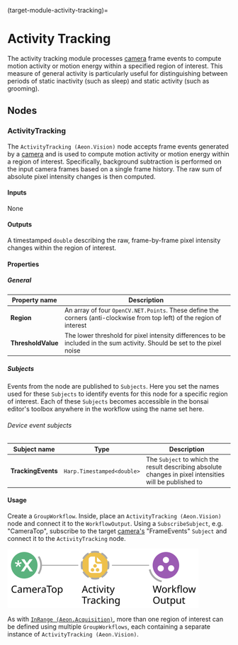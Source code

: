 (target-module-activity-tracking)=
# Activity Tracking
The activity tracking module processes [camera](target-node-spinnakervideosource) frame events to compute motion activity or motion energy within a specified region of interest.
This measure of general activity is particularly useful for distinguishing between periods of static inactivity (such as sleep) and static activity (such as grooming).

## Nodes
### ActivityTracking 
The `ActivityTracking (Aeon.Vision)` node accepts frame events generated by a [camera](target-node-spinnakervideosource) and is used to compute motion activity or motion energy within a region of interest. 
Specifically, background subtraction is performed on the input camera frames based on a single frame history. The raw sum of absolute pixel intensity changes is then computed.

#### Inputs
None

#### Outputs 
<!-- Moved into this section from description, check if correct -->
A timestamped `double` describing the raw, frame-by-frame pixel intensity changes within the region of interest.

#### Properties
##### General
| Property name | Description                                               |
|---------------|-----------------------------------------------------------|
| **Region**         | An array of four `OpenCV.NET.Points`. These define the corners (anti-clockwise from top left) of the region of interest     |
| **ThresholdValue** | The lower threshold for pixel intensity differences to be included in the sum activity. Should be set to the pixel noise |

##### Subjects
Events from the node are published to `Subjects`. 
Here you set the names used for these `Subjects` to identify events for this node for a specific region of interest.
Each of these `Subjects` becomes accessible in the bonsai editor's toolbox anywhere in the workflow using the name set here.

###### Device event subjects
| Subject name      | Type        | Description                   |
|-------------------|-------------|-------------------------------|
| **TrackingEvents**   | `Harp.Timestamped<double>` | The `Subject` to which the result describing absolute changes in pixel intensities will be published to |

#### Usage
Create a `GroupWorkflow`.
Inside, place an `ActivityTracking (Aeon.Vision)` node and connect it to the `WorkflowOutput`. 
Using a `SubscribeSubject`, e.g. "CameraTop", subscribe to the target [camera's](target-module-camera) "FrameEvents" `Subject` and connect it to the `ActivityTracking` node.

![ActivityTracking](../../workflows/activityTracking.svg)

As with [`InRange (Aeon.Acquisition)`](target-node-inrange), more than one region of interest can be defined using multiple `GroupWorkflows`, each containing a separate instance of `ActivityTracking (Aeon.Vision)`.

<!-- To be completed 
## GUI
Description of any user interface components and visualisers.

## Logging
Information on logging functionalities, nodes involved, and schemas for recorded data.

**Data schema**

| Register name         | Access | Address | Type    | Mask type          | Description                                   |
|-----------------------|--------|---------|---------|--------------------|-----------------------------------------------|
| **Register1**         | Access | Address | `Type`  | Mask               | Description of Register1                      |
| **Register2**         | Access | Address | `Type`  | Mask               | Description of Register2                      |

(For not virtual harp devices) a full list of the available registers for the `device name` see the corresponding [device.yml](link-to-harprepo-device.yml)

## State persistence
Information on state recovery or persistence requirements, if applicable.

## Alerts
Explanation of any alert configurations and links to guides or further configuration steps.
-->